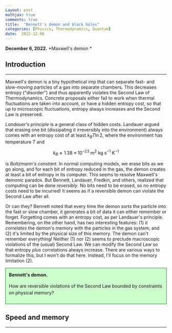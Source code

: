 ```yaml
---
Layout: post
mathjax: true
comments: true
title:  "Bennett's demon and black holes"
categories: [Physics, Thermodynamics, Quantum]
date:  2022-12-06
---
```


**December 6, 2022.** *Maxwell's demon *

## Introduction
---

Maxwell's demon is a tiny hypothetical imp that can separate fast- and
slow-moving particles of a gas into separate chambers. This decreases entropy ("disorder")
and thus apparently violates the Second Law of Thermodynamics.
Concrete proposals either fail to work when thermal fluctuations are
taken into account, or have a hidden entropy
cost, so that up to microscopic fluctuations, entropy always increases
and the Second Law is preserved.

*Landauer's principle* is a general class of hidden costs.
Landauer argued that erasing one bit (dissipating it irreversibly into
the environment) always comes with an entropy cost of at least $k_BT \ln 2$, where
the environment has temperature $T$ and

$$
k_B \approx 1.38 \times 10^{-23} \text{ m}^2\text{ kg s}^{-1} \text{ K}^{-1}
$$

is *Boltzmann's constant*.
In normal computing models, we erase bits as we go along, and
for each bit of entropy reduced in the gas, the demon creates at least
a bit of entropy in its computer.
This seems to resolve Maxwell's demonic paradox. But Bennett,
Landauer, Fredkin, and others, realized
that computing can be done *reversibly*. No bits need to be erased, so
no entropy costs need to be incurred!
It seems as if a reversible demon can violate the Second Law after all.

Or can they?
Bennett noted that every time the demon sorts the particle into the
fast or slow chamber, it
generates a bit of data it can either remember or forget.
Forgetting comes with an entropy cost, as per Landauer's principle.
Remembering, on the other hand, has two interesting features: (1) it
*correlates* the demon's memory with the particles in the gas system;
and (2) it's limited by the physical size of this memory.
The demon can't remember everything!
Neither (1) nor (2) seems to preclude macroscopic violations of the (usual) Second
Law.
We can modify the Second Law so that entropy *plus* correlations
always increase.
There are various ways to formalize this, but I won't do that here.
Instead, I'll focus on the memory limitation (2).

<div style="background-color: #cfc ; padding: 10px; border: 1px
solid green; line-height:1.5">
<b>Bennett's demon.</b> <br>

How are reversible violations of the Second Law bounded by constraints
on physical memory?
</div>

## Speed and memory
---
